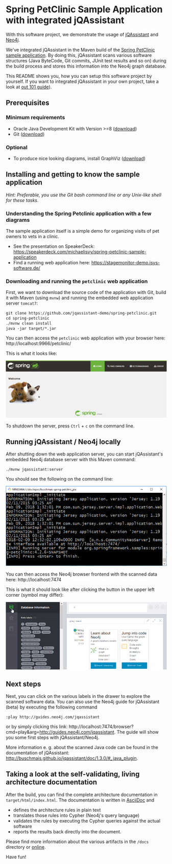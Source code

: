 # Spring PetClinic Sample Application with integrated jQAssistant

With this software project, we demonstrate the usage of [jQAssistant](https://jqassistant.org/) and [Neo4j](https://neo4j.com/).

We've integrated jQAssistant in the Maven build of the [Spring PetClinic sample application](https://github.com/spring-projects/spring-petclinic). By doing this, jQAssistant scans various software structures (Java ByteCode, Git commits, JUnit test results and so on) during the build process and stores this information into the Neo4j graph database.

This README shows you, how you can setup this software project by yourself. If you want to integrated jQAssistant in your own project, take a look at [out 101 guide](https://101.jqassistant.org/integrating-jqa-maven-plugin/readme.html)).

## Prerequisites

### Minimum requirements
* Oracle Java Development Kit with Version >=8 ([download](http://www.oracle.com/technetwork/java/javase/downloads/jdk8-downloads-2133151.html))
* Git ([download](https://git-scm.com/downloads))

### Optional
* To produce nice looking diagrams, install GraphViz ([download](https://www.graphviz.org/download/))

## Installing and getting to know the sample application
_Hint: Preferable, you use the Git bash command line or any Unix-like shell for these tasks._

### Understanding the Spring Petclinic application with a few diagrams
The sample application itself is a simple demo for organizing visits of pet owners to vets in a clinic.

* See the presentation on SpeakerDeck: https://speakerdeck.com/michaelisvy/spring-petclinic-sample-application
* Find a running web application here: https://stagemonitor-demo.isys-software.de/

### Downloading and running the `petclinic` web application
First, we want to download the source code of the application with Git, build it with Maven (using `mvnw`) and running the embedded web application server `tomcat7`:
```
git clone https://github.com/jqassistant-demo/spring-petclinic.git
cd spring-petclinic
./mvnw clean install
java -jar target/*.jar
```
You can then access the `petclinic` web application with your browser here: http://localhost:9966/petclinic/

This is what it looks like:

![](docs/screenshots/petclinic_start.png)

To shutdown the server, press `Ctrl` + `c` on the command line.


## Running jQAssistant / Neo4j locally 

After shutting down the web application server, you can start jQAssistant's embedded Neo4j database server with this Maven command:
```
./mvnw jqassistant:server
```
You should see the following on the command line:

![](docs/screenshots/mvn_jqassistant_start.png)

You can then access the Neo4j browser frontend with the scanned data here: http://localhost:7474

This is what it should look like after clicking the button in the upper left corner (symbol may differ):

![](docs/screenshots/neo4j_start.png)

## Next steps

Next, you can click on the various labels in the drawer to explore the scanned software data. You can also use the Neo4j guide for jQAssistant (beta) by executing the following command
```
:play http://guides.neo4j.com/jqassistant
```
or by simply clicking this link: http://localhost:7474/browser?cmd=play&arg=http://guides.neo4j.com/jqassistant. The guide will show you some first steps with jQAssistant/Neo4j.

More information e. g. about the scanned Java code can be found in the documentation of jQAssistant: http://buschmais.github.io/jqassistant/doc/1.3.0/#_java_plugin.


## Taking a look at the self-validating, living architecture documentation
After the build, you can find the complete architecture documentation in `target/html/index.html`. The documentation is written in [AsciiDoc](http://asciidoc.org/) and  
* defines the architecture rules in plain text
* translates those rules into Cypher (Neo4j's query language)
* validates the rules by executing the Cypher queries against the actual software
* reports the results back directly into the document.

Please find more information about the various artifacts in the `/docs` directory or [online](https://buschmais.github.io/spring-petclinic/).


  
Have fun!

